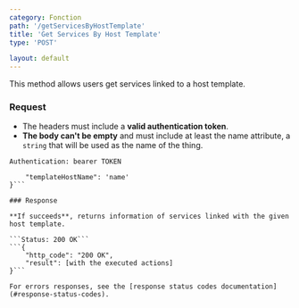 ```yaml
---
category: Fonction
path: '/getServicesByHostTemplate'
title: 'Get Services By Host Template'
type: 'POST'

layout: default
---
```


This method allows users get services linked to a host template.

### Request

* The headers must include a **valid authentication token**.
* **The body can't be empty** and must include at least the name attribute, a `string` that will be used as the name of the thing.

```Authentication: bearer TOKEN```
```{
    "templateHostName": 'name'
}```

### Response

**If succeeds**, returns information of services linked with the given host template.

```Status: 200 OK```
```{
    "http_code": "200 OK", 
    "result": [with the executed actions]
}```

For errors responses, see the [response status codes documentation](#response-status-codes).
